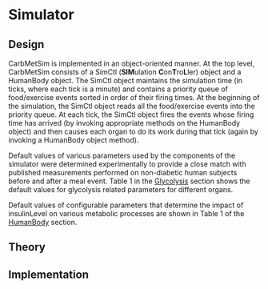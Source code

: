 # Simulator

## Design

CarbMetSim is implemented in an object-oriented manner. At the top level, CarbMetSim consists of a SimCtl (**SIM**ulation **C**on**T**ro**L**ler) object and a HumanBody object. The SimCtl object maintains the simulation time (in ticks, where each tick is a minute) and contains a priority queue of food/exercise events sorted in order of their firing times. At the beginning of the simulation, the SimCtl object reads all the food/exercise events into the priority queue. At each tick, the SimCtl object fires the events whose firing time has arrived (by invoking appropriate methods on the HumanBody object) and then causes each organ to do its work during that tick (again by invoking a HumanBody object method).

Default values of various parameters used by the components of the simulator were determined experimentally to provide a close match with published measurements performed on non-diabetic human subjects before and after a meal event. Table 1 in the [Glycolysis](Glycolysis.md) section shows the default values for glycolysis related parameters for different organs.

Default values of configurable parameters that determine the impact of insulinLevel on various metabolic processes are shown in Table 1 of the [HumanBody](HumanBody.md) section.



## Theory





## Implementation

